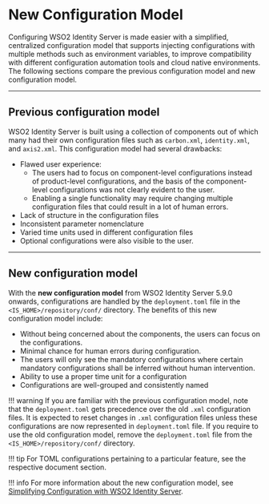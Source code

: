 # New Configuration Model

Configuring WSO2 Identity Server is made easier with a simplified, centralized configuration model that supports injecting configurations with multiple methods such as environment variables, to improve compatibility with different configuration automation tools and cloud native environments. The following sections compare the previous configuration model and new configuration model.

---

## Previous configuration model

WSO2 Identity Server is built using a collection of components out of which many had their own configuration files such as <code>carbon.xml</code>, <code>identity.xml</code>, and <code>axis2.xml</code>. This configuration model had several drawbacks: 

-	Flawed user experience: 
	-	The users had to focus on component-level configurations instead of product-level configurations, and the basis of the component-level configurations was not clearly evident to the user.
	-	Enabling a single functionality may require changing multiple configuration files that could result in a lot of human errors.
-	Lack of structure in the configuration files
-	Inconsistent parameter nomenclature
-	Varied time units used in different configuration files
-	Optional configurations were also visible to the user.

---

## New configuration model

With the **new configuration model** from WSO2 Identity Server 5.9.0 onwards, configurations are handled by the <code>deployment.toml</code> file in the `<IS_HOME>/repository/conf/` directory. The benefits of this new configuration model include:

-	Without being concerned about the components, the users can focus on the configurations.
-	Minimal chance for human errors during configuration.
-	The users will only see the mandatory configurations where certain mandatory configurations shall be inferred without human intervention.
-	Ability to use a proper time unit for a configuration
-	Configurations are well-grouped and consistently named

!!! warning
	If you are familiar with the previous configuration model, note that the `deployment.toml` gets precedence over the old `.xml` configuration files. It is expected to reset changes in `.xml` configuration files unless these configurations are now represented in `deployment.toml` file. If you require to use the old configuration model, remove the `deployment.toml` file from the `<IS_HOME>/repository/conf/` directory.

!!! tip
	For TOML configurations pertaining to a particular feature, see the respective document section.

!!! info
	For more information about the new configuration model, see [Simplifying Configuration with WSO2 Identity Server](https://wso2.com/blogs/thesource/2019/10/simplifying-configuration-with-WSO2-identity-server).

